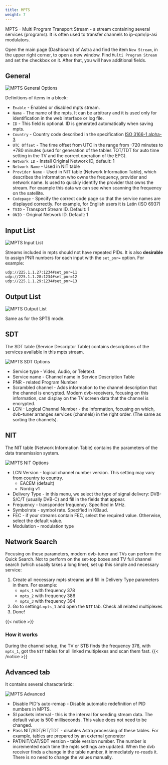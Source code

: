 ```yaml
---
title: MPTS
weight: 7
---
```


MPTS - Multi Program Transport Stream - a stream containing several services (programs).
It is often used to transfer channels to ip-qam/ip-asi modulators.

Open the main page (Dashboard) of Astra and find the item `New Stream`,
in the upper right corner, to open a new window. Find `Multi Program Stream` and set the checkbox on it.
After that, you will have additional fields.

## General

![MPTS General Options](mpts-1.png)

Definitions of items in a block:

- `Enable` - Enabled or disabled mpts stream.
- `Name` - The name of the mpts. It can be arbitrary and it is used only for identification in the web interface or log file.
- `ID` - This field is optional. ID is generated automatically when saving mpts.
- `Country` - Country code described in the specification [ISO 3166-1 alpha-3](https://en.wikipedia.org/wiki/ISO_3166-1_alpha-3)
- `UTC Offset` - The time offset from UTC in the range from -720 minutes to +780 minutes (used for generation of the tables TOT/TDT for auto time setting in the TV and the correct operation of the EPG).
- `Network ID` - Install Original Network ID, default: 1
- `Network Name` - Used in NIT table
- `Provider Name` - Used in NIT table (Network Information Table), which describes the information who owns the frequency, provider and network name. Is used to quickly identify the provider that owns the stream. For example this data we can see when scanning the frequency on the satellite.
- `Codepage` - Specify the correct code page so that the service names are displayed correctly. For example, for English users it is Latin (ISO 6937)
- `TSID` - Transport Stream ID. Default: 1
- `ONID` - Original Network ID. Default: 1

## Input List

![MPTS Input List](mpts-2.png)

Streams included in mpts should not have repeated PIDs. It is also **desirable** to assign
PNR numbers for each input with the `set_pnr=` option. For example:

```
udp://225.1.1.27:1234#set_pnr=11
udp://225.1.1.28:1234#set_pnr=12
udp://225.1.1.29:1234#set_pnr=13
```

## Output List

![MPTS Output List](mpts-3.png)

Same as for the SPTS mode.

## SDT

The SDT table (Service Descriptor Table) contains descriptions of the services available in this mpts stream.

![MPTS SDT Options](mpts-4.png)

- Service type - Video, Audio, or Teletext.
- Service name - Channel name in Service Description Table
- PNR - related Program Number
- Scrambled channel - Adds information to the channel description that the channel is encrypted. Modern dvb-receivers, focusing on this information, can display on the TV screen data that the channel is encrypted.
- LCN - Logical Channel Number - the information, focusing on which, dvb-tuner arranges services (channels) in the right order. (The same as sorting the channels).

## NIT

The NIT table (Network Information Table) contains the parameters of the data transmission system.

![MPTS NIT Options](mpts-5.png)

- LCN Version - logical channel number version. This setting may vary from country to country.
    - EACEM (default)
    - Nordig v1
- Delivery Type - in this menu, we select the type of signal delivery: DVB-S/C/T (usually DVB-C) and fill in the fields that appear.
- Frequency - transponder frequency. Specified in MHz.
- Symbolrate - symbol rate. Specified in KBaud.
- FEC - if your streams contain FEC, select the required value. Otherwise, select the default value.
- Modulation - modulation type

## Network Search

Focusing on these parameters, modern dvb-tuner and TVs can perform the Quick Search.
Not to perform on the set-top boxes and TV full channel search (which usually takes a long time), set up this simple and necessary service:

1. Create all necessary mpts streams and fill in Delivery Type parameters in them. For example:
    - `mpts_1` with frequency 378
    - `mpts_2` with frequency 386
    - `mpts_3` with frequency 394
2. Go to settings `mpts_1` and open the `NIT` tab. Check all related multiplexes
3. Done!

{{< notice >}}
### How it works

During the channel setup, the TV or STB finds the frequency 378,
with `mpts_1`, got the `NIT` tables for all linked multiplexes and scan them fast.
{{< /notice >}}

## Advanced tab

It contains several characteristic:

![MPTS Advanced](mpts-6.png)

- Disable PID's auto-remap - Disable automatic redefinition of PID numbers in MPTS.
- SI packets interval - this is the interval for sending stream data. The default value is 500 milliseconds. This value does not need to be changed.
- Pass NIT/SDT/EIT/TDT - disables Astra processing of these tables. For example, tables are prepared by an external generator
- PAT/NIT/CAT/SDT version - table version number. The number is incremented each time the mpts settings are updated. When the dvb receiver finds a change in the table number, it immediately re-reads it. There is no need to change the values manually.
